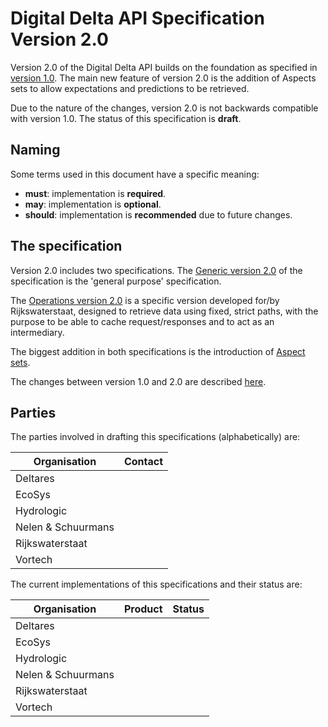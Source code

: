 # Digital Delta API Specification Version 2.0
Version 2.0 of the Digital Delta API builds on the foundation as specified in [version 1.0](https://github.com/DigitaleDeltaOrg/dd-api-spec/blob/master/README.md).
The main new feature of version 2.0 is the addition of Aspects sets to allow expectations and predictions to be retrieved.

Due to the nature of the changes, version 2.0 is not backwards compatible with version 1.0.
The status of this specification is **draft**.

## Naming
Some terms used in this document have a specific meaning:
- **must**: implementation is **required**.
- **may**: implementation is **optional**.
- **should**: implementation is **recommended** due to future changes.  

## The specification
Version 2.0 includes two specifications.
The [Generic version 2.0](dd.v20.raml) of the specification is the 'general purpose' specification.

The [Operations version 2.0](dd-oper.v20.raml) is a specific version developed for/by Rijkswaterstaat, designed to retrieve data using fixed, strict paths, with the purpose to be able to cache request/responses and to act as an intermediary.

The biggest addition in both specifications is the introduction of [Aspect sets](https://github.com/DigitaleDeltaOrg/dd-api-spec/blob/2.0/Documentation/AspectSets.md).

The changes between version 1.0 and 2.0 are described [here](https://github.com/DigitaleDeltaOrg/dd-api-spec/blob/2.0/Documentation/Changes_between_1.0_and_2.0.md).

## Parties
The parties involved in drafting this specifications (alphabetically) are:

| Organisation | Contact |
| --- | --- |
| Deltares |  |
| EcoSys |  |
| Hydrologic | |
| Nelen &amp; Schuurmans | |
| Rijkswaterstaat |  |
| Vortech |  |  |


The current implementations of this specifications and their status are:

| Organisation | Product | Status |
| --- | --- | --- |
| Deltares |  |  |
| EcoSys |  |  |
| Hydrologic | |  |
| Nelen &amp; Schuurmans | |  |
| Rijkswaterstaat |  |  |
| Vortech |  |  |   |
